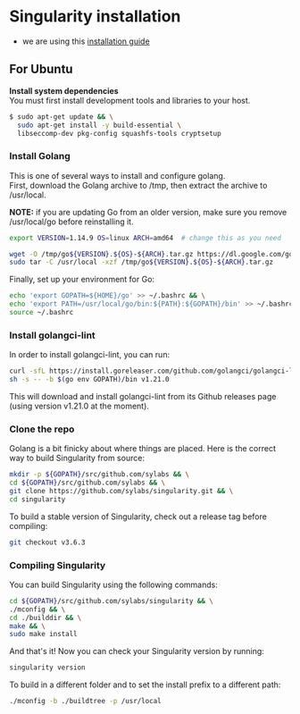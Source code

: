 # Singularity installation

* we are using this [installation guide](https://github.com/hpcng/singularity/blob/master/INSTALL.md)

## For Ubuntu
**Install system dependencies**  
You must first install development tools and libraries to your host.

```bash
$ sudo apt-get update && \
  sudo apt-get install -y build-essential \
  libseccomp-dev pkg-config squashfs-tools cryptsetup
```


### Install Golang
This is one of several ways to install and configure golang.  
First, download the Golang archive to /tmp, then extract the archive to /usr/local.

**NOTE:** if you are updating Go from an older version, make sure you remove /usr/local/go before reinstalling it.

```bash
export VERSION=1.14.9 OS=linux ARCH=amd64  # change this as you need

wget -O /tmp/go${VERSION}.${OS}-${ARCH}.tar.gz https://dl.google.com/go/go${VERSION}.${OS}-${ARCH}.tar.gz && \
sudo tar -C /usr/local -xzf /tmp/go${VERSION}.${OS}-${ARCH}.tar.gz
```

Finally, set up your environment for Go:

```bash
echo 'export GOPATH=${HOME}/go' >> ~/.bashrc && \
echo 'export PATH=/usr/local/go/bin:${PATH}:${GOPATH}/bin' >> ~/.bashrc && \
source ~/.bashrc
```

### Install golangci-lint  

In order to install golangci-lint, you can run:

```bash
curl -sfL https://install.goreleaser.com/github.com/golangci/golangci-lint.sh |
sh -s -- -b $(go env GOPATH)/bin v1.21.0
```

This will download and install golangci-lint from its Github releases page (using version v1.21.0 at the moment).

### Clone the repo  
Golang is a bit finicky about where things are placed. Here is the correct way to build Singularity from source:

```bash
mkdir -p ${GOPATH}/src/github.com/sylabs && \
cd ${GOPATH}/src/github.com/sylabs && \
git clone https://github.com/sylabs/singularity.git && \
cd singularity
```

To build a stable version of Singularity, check out a release tag before compiling:

```bash
git checkout v3.6.3
```

### Compiling Singularity
You can build Singularity using the following commands:


```bash
cd ${GOPATH}/src/github.com/sylabs/singularity && \
./mconfig && \
cd ./builddir && \
make && \
sudo make install
```

And that's it! Now you can check your Singularity version by running:

```bash
singularity version
```

To build in a different folder and to set the install prefix to a different path:

```bash
./mconfig -b ./buildtree -p /usr/local
```
